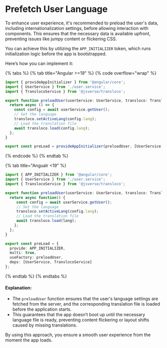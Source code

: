 # Prefetch User Language

To enhance user experience, it's recommended to preload the user's data, including internationalization settings, before allowing interaction with components. This ensures that the necessary data is available upfront, preventing issues like jumpy content or flickering CSS.

You can achieve this by utilizing the `APP_INITIALIZER` token, which runs initialization logic before the app is bootstrapped.

Here’s how you can implement it:

{% tabs %}
{% tab title="Angular >=19" %}
{% code overflow="wrap" %}
```typescript
import { provideAppInitializer } from '@angular/core';
import { UserService } from './user.service';
import { TranslocoService } from '@jsverse/transloco';

export function preloadUser(userService: UserService, transloco: TranslocoService) {
  return async () => {
    const config = await userService.getUser();
    // Set the language
    transloco.setActiveLang(config.lang);
    // Load the translation file
    await transloco.load(config.lang);
  };
}

export const preLoad = provideAppInitializer(preloadUser, [UserService, TranslocoService]);
```
{% endcode %}
{% endtab %}

{% tab title="Angualr <19" %}
```typescript
import { APP_INITIALIZER } from '@angular/core';
import { UserService } from './user.service';
import { TranslocoService } from '@jsverse/transloco';

export function preloadUser(userService: UserService, transloco: TranslocoService) {
  return async function() {
     const config = await userService.getUser();
     // Set the language
     transloco.setActiveLang(config.lang);
     // Load the translation file
     await transloco.load(lang);
    };
  };
}

export const preLoad = {
  provide: APP_INITIALIZER,
  multi: true,
  useFactory: preloadUser,
  deps: [UserService, TranslocoService]
};
```
{% endtab %}
{% endtabs %}

#### Explanation:

* The `preloadUser` function ensures that the user's language settings are fetched from the server, and the corresponding translation file is loaded before the application starts.
* This guarantees that the app doesn’t boot up until the necessary language file is ready, preventing content flickering or layout shifts caused by missing translations.

By using this approach, you ensure a smooth user experience from the moment the app loads.

